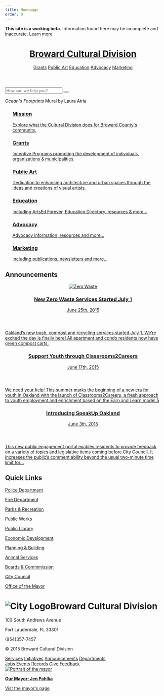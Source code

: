 ```yaml
---
title: Homepage
order: 0
---
```

<head>
  <title>Chime Starter</title>
  <meta charset="utf-8">
  <meta http-equiv="X-UA-Compatible" content="IE=edge">
  <meta name="viewport" content="width=device-width, initial-scale=1, maximum-scale=1">
  <meta name="description" content="A starter kit for government sites built with the Chime CMS
  ">
  <script src="https://use.typekit.net/ruo2kru.js"></script>
<script>try{Typekit.load({ async: true });}catch(e){}</script>
  <link rel="stylesheet" href="/css/main.css">
  <link rel="stylesheet" href="//maxcdn.bootstrapcdn.com/font-awesome/4.3.0/css/font-awesome.min.css">
  <link rel="canonical" href="//">
  <link rel="alternate" type="application/rss+xml" title="Chime Starter" href="//feed.xml" />
  <!--[if lt IE 9]>
    <script src="//html5shiv.googlecode.com/svn/trunk/html5.js"></script>
    <script src="//s3.amazonaws.com/nwapi/nwmatcher/nwmatcher-1.2.5-min.js"></script>
    <script src="/js/selectivizr-min-1.0.2.js"></script>
    <![endif]-->
  </head>
  <body class="homepage">
    <div class="disclaimer">
      <p><b>This site is a working beta</b>. Information found here may be incomplete and inaccurate. <a href="">Learn more</a></p>
    </div>
    <header class="global-header" role="banner">
      <div class="grid-box">
        <div class="align-left">
          <h1 class="global-header-title"><a href="/">Broward Cultural Division</a></h1>
        </div>
        <div class="bar-menu global-header-menu align-right" role="navigation">
          <a href="#" class="menu-item">Grants</a>
          <a href="#" class="menu-item">Public Art</a>
          <a href="#" class="menu-item">Education</a>
          <a href="#" class="menu-item">Advocacy</a>
          <a href="#" class="menu-item">Marketing</a>
          <a href="#" class="menu-item js-search-button" title="Open search"><span class="fa fa-search"></span></a>
        </div>
      </div>
    </header>
    <div class="global-header-search">
      <form action="" class="searchbar" role="search">
        <input class="searchbar-input" type="search" placeholder="How can we help you?">
        <button class="searchbar-button" type="submit"></button>
      </form>
    </div>
    <div class="page-content">
      <div class="wrapper">
        <div class="template-home" role="main">
          <section class="slab slab-hero">
          </section>
          <section class="slab city-services">
            <div class="grid-box">
              <div class="width-one-whole panel">
                <div class="grid-box">
                <div class="hero-credits width-one-third"><em>Ocean's Footprints</em> Mural by Laura Atria</div>
                </div>
                <div class="grid-box">
                  <ul class="medium-menu grid-item width-one-third">
                    <a href="/articles/health-and-social-services/" class="menu-item">
                      <h3>Mission</h3>
                      <p class="detail-text">Explore what the Cultural Division does for Broward County's community. </p>
                    </a>  
                    <a href="/articles/licensing-permits/" class="menu-item">
                      <h3>Grants</h3>
                      <p class="detail-text">Incentive Programs promoting the development of individuals, organizations & municipalities.</p>
                    </a>   
                  </ul>
                  <ul class="medium-menu grid-item width-one-third">
                    <a href="/articles/education/" class="menu-item">
                      <h3>Public Art</h3>
                      <p class="detail-text">Dedication to enhancing architecture and urban spaces through the ideas and creations of visual artists.</p>
                    </a>  
                    <a href="/articles/utilities-streets/" class="menu-item">
                      <h3>Education</h3>
                      <p class="detail-text">Including ArtsEd Forever, Education Directory, resources & more...</p>
                    </a>   
                  </ul>
                  <ul class="medium-menu grid-item width-one-third">
                    <a href="/articles/public-safety/" class="menu-item">
                      <h3>Advocacy</h3>
                      <p class="detail-text">Advocacy information, resources and more...</p>
                    </a>  
                    <a href="/articles/transport/" class="menu-item">
                      <h3>Marketing</h3>
                      <p class="detail-text">Including publications, newsletters and more...</p>
                    </a>  
                  </ul>
                </div>
              </div>
            </div>
          </section>
          <section class="slab announcements">
            <h2>Announcements</h2>
            <div class="grid-box">
              <a href="/announcements/06-25-2015-zero-waste-services.html" class="announcement grid-item width-one-third">
                <header>
                  <img src="/media/images/zero_waste.png" alt="Zero Waste">
                  <h3>New Zero Waste Services Started July 1</h3>
                  <p class="date">June 25th, 2015</p>
                </header>
                <p class="detail-text">Oakland’s new trash, compost and recycling services started July 1. We’re excited the day is finally here! All apartment and condo residents now have green compost carts.</p>
              </a>
              <a href="#" class="announcement grid-item width-one-third">
                <header>
                  <h3>Support Youth through Classrooms2Careers</h3>
                  <p class="date">June 17th, 2015</p>
                </header>
                <p class="detail-text">We need your help! This summer marks the beginning of a new era for youth in Oakland with the launch of Classrooms2Careers, a fresh approach to youth employment and enrichment based on the Earn and Learn model.å</p>
              </a>
              <a href="#" class="announcement grid-item width-one-third">
                <header>
                  <h3>Introducing SpeakUp Oakland</h3>
                  <p class="date">June 3th, 2015</p>
                </header>
                <p class="detail-text">This new public engagement portal enables residents to provide feedback on a variety of topics and legislative items coming before City Council. It increases the public’s comment ability beyond the usual two-minute time limit for…</p>
              </a>
            </div>
          </div>
        </section>
        <section class="slab">
          <h2>Quick Links</h2>
          <div class="grid-box panel">
            <div class="medium-menu grid-item width-one-third">
              <a href="#" class="menu-item">
                <p>Police Department</p>
              </a>
              <a href="#" class="menu-item">
                <p>Fire Department</p>
              </a>
              <a href="#" class="menu-item">
                <p>Parks &amp; Recreation</p>
              </a>
              <a href="#" class="menu-item">
                <p>Public Works</p>
              </a>
            </div>
            <div class="medium-menu grid-item width-one-third">
              <a href="#" class="menu-item">
                <p>Public Library</p>
              </a>
              <a href="#" class="menu-item">
                <p>Economic Development</p>
              </a>
              <a href="#" class="menu-item">
                <p>Planning &amp; Building</p>
              </a>
              <a href="#" class="menu-item">
                <p>Animal Services</p>
              </a>
            </div>
            <div class="medium-menu grid-item width-one-third">
              <a href="#" class="menu-item">
                <p>Boards &amp; Commmission</p>
              </a>
              <a href="#" class="menu-item">
                <p>City Council</p>
              </a>
              <a href="#" class="menu-item">
                <p>Office of the Mayor</p>
              </a>
            </div>
          </div>
        </section>
      </div>
    </div>
  </div>
  <footer class="global-footer" role="contentinfo">
    <div class="grid-box">
      <div class="grid-item width-one-fourth">
        <h1 class="global-footer-title h3"><img class="header-icon-large" src="/media/images/springfield_logo.png" alt="City Logo"/>Broward Cultural Division</h1>
        <div class="address">
          <p>100 South Andrews Avenue</p>
          <p>Fort Lauderdale, FL 33301</p>
          <p>(954)357-7457</p>
        </div>
        <p>© 2015 Broward Cultural Division</p>
      </div>
      <div class="grid-item width-one-third shift-one-twelfth">
        <div class="global-footer-social bar-menu">
          <a class="menu-item" href="#"><span class="fa fa-facebook-official"></span></a>   
          <a class="menu-item" href="#"><span class="fa fa-twitter"></span></a>
          <a class="menu-item" href="#"><span class="fa fa-envelope"></span></a>
        </div>
        <div class="global-footer-nav grid-box">
          <div class="menu grid-item width-one-half">
            <a href="" class="menu-item">Services</a>      
            <a href="" class="menu-item">Initiatives</a>
            <a href="" class="menu-item">Announcements</a>
            <a href="" class="menu-item">Departments</a>
          </div>
          <div class="menu grid-item width-one-half">
            <a href="" class="menu-item">Jobs</a>
            <a href="" class="menu-item">Events</a>
            <a href="" class="menu-item">Records</a>
            <a href="" class="menu-item">Give Feedback</a>
          </div>
        </div>
      </div>
      <div class="global-footer-mayor width-one-fourth shift-one-twelfth">
        <a href="#" class="menu-item">
          <img class="global-footer-mayor-image" src="/media/images/mayor.png" alt="Portrait of the mayor">
          <p><b>Our Mayor: Jen Pahlka</b></p>
          <p>Vist the mayor's page</p>
        </a>
      </div>
    </div>
  </footer>
    <!--[if lt IE 9]>
      <script src="/js/rem.min.js"></script>
      <script src="//cdnjs.cloudflare.com/ajax/libs/respond.js/1.1.0/respond.min.js"></script>
      <![endif]-->
      <script src="/js/jquery-1.11.2.min.js"></script>
      <script src="/js/site.js"></script>
    </body>
